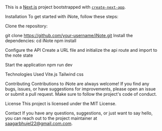 This is a [Next.js](https://nextjs.org/) project bootstrapped with [`create-next-app`](https://github.com/vercel/next.js/tree/canary/packages/create-next-app).

Installation
To get started with iNote, follow these steps:

Clone the repository:

git clone https://github.com/your-username/iNote.git
Install the dependencies: cd iNote npm install

Configure the API Create a URL file and initialize the api route and import to the note state

Start the application npm run dev

Technologies Used
Vite.js Tailwind css

Contributing
Contributions to iNote are always welcome! If you find any bugs, issues, or have suggestions for improvements, please open an issue or submit a pull request. Make sure to follow the project's code of conduct.

License
This project is licensed under the MIT License.

Contact
If you have any questions, suggestions, or just want to say hello, you can reach out to the project maintainer at saagarbhujel22@gmail.com.com.
